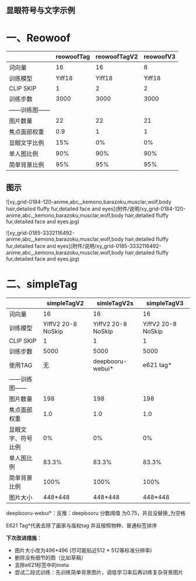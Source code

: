 

## 显眼符号与文字示例



# 一、Reowoof

|              | reowoofTag | reowoofTagV2 | reowoofV3 |
| ------------ | ---------- | :----------- | --------- |
| 词向量       | 16         | 16           | 8         |
| 训练模型     | Yiff18     | Yiff18       | Yiff18    |
| CLIP SKIP    | 1          | 2            | 2         |
| 训练步数     | 3000       | 3000         | 3000      |
| ——训练图——   |            |              |           |
| 图片数量     | 22         | 22           | 21        |
| 焦点面部权重 | 0.9        | 1            | 1         |
| 显眼文字比例 | 15%        | 0%           | 0%        |
| 单人图比例   | 90%        | 90%          | 90%       |
| 简单背景比例 | 95%        | 95%          | 95%       |



## 图示

![xy_grid-0184-120-anime,abc,_kemono,barazoku,musclar,wolf,body hair,detailed fluffy fur,detailed face and eyes](附件/说明/xy_grid-0184-120-anime,abc,_kemono,barazoku,musclar,wolf,body hair,detailed fluffy fur,detailed face and eyes.jpg)

![xy_grid-0185-3332116492-anime,abc,_kemono,barazoku,musclar,wolf,body hair,detailed fluffy fur,detailed face and eyes](附件/说明/xy_grid-0185-3332116492-anime,abc,_kemono,barazoku,musclar,wolf,body hair,detailed fluffy fur,detailed face and eyes.jpg)



# 二、simpleTag

|                    | simpleTagV2        | simleTagV2s        | simpleTagV3        |
| ------------------ | ------------------ | ------------------ | ------------------ |
| 词向量             | 16                 | 16                 | 16                 |
| 训练模型           | YiffV2 20-8 NoSkip | YiffV2 20-8 NoSkip | YiffV2 20-8 NoSkip |
| CLIP SKIP          | 1                  | 1                  | 1                  |
| 训练步数           | 5000               | 5000               | 5000               |
| 使用TAG            | 无                 | deepbooru-webui*   | e621 tag*          |
| ——训练图——         |                    |                    |                    |
| 图片数量           | 198                | 198                | 198                |
| 焦点面部权重       | 1.0                | 1.0                | 1.0                |
| 显眼文字、符号比例 | 0%                 | 0%                 | 0%                 |
| 单人图比例         | 83.3%              | 83.3%              | 83.3%              |
| 简单背景比例       | 100%               | 100%               | 100%               |
| 图片大小           | 448*448            | 448*448            | 448*448            |

deepbooru-webui*：反推：deepbooru 分数阈值 为0.75，并且没替换_为空格

E621 Tag*代表去除了画家与版权tag 并且按照物种、普通标签排序



**下次改进措施**：

- 图片大小改为496*496 (尽可能贴近512 * 512等标准分辨率)
- 删除没有细节的图（比如草稿）
- 去除e621标签中的meta
- 尝试二段式训练：先训练简单背景图片，调低学习率后再训练复杂背景图片



